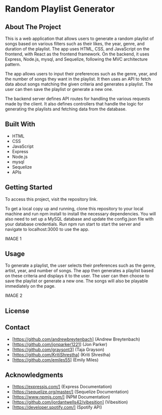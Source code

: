 # Random Playlist Generator

## About The Project
This is a web application that allows users to generate a random playlist of songs based on various filters such as their likes, the year, genre, and duration of the playlist. The app uses HTML, CSS, and JavaScript on the frontend, with React as the frontend framework. On the backend, it uses Express, Node.js, mysql, and Sequelize, following the MVC architecture pattern.

The app allows users to input their preferences such as the genre, year, and the number of songs they want in the playlist. It then uses an API to fetch data about songs matching the given criteria and generates a playlist. The user can then save the playlist or generate a new one.

The backend server defines API routes for handling the various requests made by the client. It also defines controllers that handle the logic for generating the playlists and fetching data from the database.

## Built With
* HTML
* CSS
* JavaScript
* Express
* Node.js
* mysql
* Sequelize
* APIs

## Getting Started
To access this project, visit the repository link.

To get a local copy up and running, clone this repository to your local machine and run npm install to install the necessary dependencies. You will also need to set up a MySQL database and update the config.json file with your database credentials. Run npm run start to start the server and navigate to localhost:3000 to use the app.

IMAGE 1

## Usage
To generate a playlist, the user selects their preferences such as the genre, artist, year, and number of songs. The app then generates a playlist based on these criteria and displays it to the user. The user can then choose to save the playlist or generate a new one. The songs will also be playable immediately on the page.

IMAGE 2

## License


## Contact
* [https://github.com/andrewbreytenbach] (Andrew Breytenbach)
* [https://github.com/jonparker1221] (Jon Parker)
* [https://github.com/graysont3] (Taja Grayson)
* [https://github.com/KritiShrestha] (Kriti Shrestha)
* [https://github.com/emiles55] (Emily Miles)

## Acknowledgments
* [https://expressjs.com/] (Express Documentation)
* [https://sequelize.org/master/] (Sequelize Documentation)
* [https://www.npmjs.com/] (NPM Documentation)
* [https://github.com/jordantwells42/vibesition] (Vibesition)
* [https://developer.spotify.com/] (Spotify API)